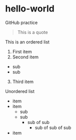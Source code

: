 # hello-world
GitHub practice  
  
> This is a quote  
  
This is an ordered list
1. First item
2. Second item
  - sub
  - sub
3. Third item  
  
Unordered list
- item
- item
  - sub 
  - sub
    - sub of sub
      - sub of sub of sub
- item
